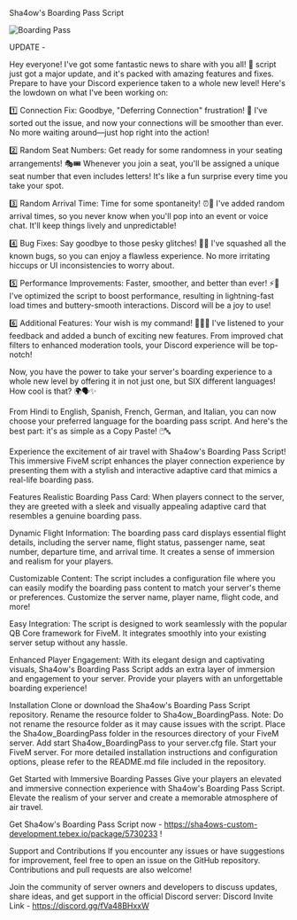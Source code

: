 Sha4ow's Boarding Pass Script

![Boarding Pass](https://cdn.discordapp.com/attachments/1001745761987461190/1116728743604518983/image.png)

UPDATE - 

Hey everyone! I've got some fantastic news to share with you all! 🎉 script just got a major update, and it's packed with amazing features and fixes. Prepare to have your Discord experience taken to a whole new level! Here's the lowdown on what I've been working on:

1️⃣ Connection Fix: Goodbye, "Deferring Connection" frustration! 👋 I've sorted out the issue, and now your connections will be smoother than ever. No more waiting around—just hop right into the action!

2️⃣ Random Seat Numbers: Get ready for some randomness in your seating arrangements! 🎭🎟️ Whenever you join a seat, you'll be assigned a unique seat number that even includes letters! It's like a fun surprise every time you take your spot.

3️⃣ Random Arrival Time: Time for some spontaneity! ⏰🎉 I've added random arrival times, so you never know when you'll pop into an event or voice chat. It'll keep things lively and unpredictable!

4️⃣ Bug Fixes: Say goodbye to those pesky glitches! 🐛✨ I've squashed all the known bugs, so you can enjoy a flawless experience. No more irritating hiccups or UI inconsistencies to worry about.

5️⃣ Performance Improvements: Faster, smoother, and better than ever! ⚡💪 I've optimized the script to boost performance, resulting in lightning-fast load times and buttery-smooth interactions. Discord will be a joy to use!

6️⃣ Additional Features: Your wish is my command! 🧞‍♂️✨ I've listened to your feedback and added a bunch of exciting new features. From improved chat filters to enhanced moderation tools, your Discord experience will be top-notch!

Now, you have the power to take your server's boarding experience to a whole new level by offering it in not just one, but SIX different languages! How cool is that? 🌍🗣️✨

From Hindi to English, Spanish, French, German, and Italian, you can now choose your preferred language for the boarding pass script. And here's the best part: it's as simple as a Copy Paste! 🖱️🔤

Experience the excitement of air travel with Sha4ow's Boarding Pass Script! This immersive FiveM script enhances the player connection experience by presenting them with a stylish and interactive adaptive card that mimics a real-life boarding pass.

Features
Realistic Boarding Pass Card: When players connect to the server, they are greeted with a sleek and visually appealing adaptive card that resembles a genuine boarding pass.

Dynamic Flight Information: The boarding pass card displays essential flight details, including the server name, flight status, passenger name, seat number, departure time, and arrival time. It creates a sense of immersion and realism for your players.

Customizable Content: The script includes a configuration file where you can easily modify the boarding pass content to match your server's theme or preferences. Customize the server name, player name, flight code, and more!

Easy Integration: The script is designed to work seamlessly with the popular QB Core framework for FiveM. It integrates smoothly into your existing server setup without any hassle.

Enhanced Player Engagement: With its elegant design and captivating visuals, Sha4ow's Boarding Pass Script adds an extra layer of immersion and engagement to your server. Provide your players with an unforgettable boarding experience!

Installation
Clone or download the Sha4ow's Boarding Pass Script repository.
Rename the resource folder to Sha4ow_BoardingPass. Note: Do not rename the resource folder as it may cause issues with the script.
Place the Sha4ow_BoardingPass folder in the resources directory of your FiveM server.
Add start Sha4ow_BoardingPass to your server.cfg file.
Start your FiveM server.
For more detailed installation instructions and configuration options, please refer to the README.md file included in the repository.

Get Started with Immersive Boarding Passes
Give your players an elevated and immersive connection experience with Sha4ow's Boarding Pass Script. Elevate the realism of your server and create a memorable atmosphere of air travel.

Get Sha4ow's Boarding Pass Script now - https://sha4ows-custom-development.tebex.io/package/5730233 !

Support and Contributions
If you encounter any issues or have suggestions for improvement, feel free to open an issue on the GitHub repository. Contributions and pull requests are also welcome!

Join the community of server owners and developers to discuss updates, share ideas, and get support in the official Discord server: Discord Invite Link - https://discord.gg/fVa48BHxxW
